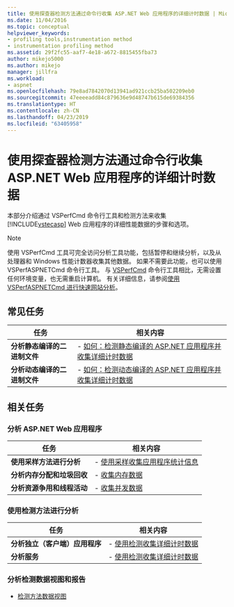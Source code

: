 ```yaml
---
title: 使用探查器检测方法通过命令行收集 ASP.NET Web 应用程序的详细计时数据 | Microsoft Docs
ms.date: 11/04/2016
ms.topic: conceptual
helpviewer_keywords:
- profiling tools,instrumentation method
- instrumentation profiling method
ms.assetid: 29f2fc55-aaf7-4e18-a672-8815455fba73
author: mikejo5000
ms.author: mikejo
manager: jillfra
ms.workload:
- aspnet
ms.openlocfilehash: 79e8ad7842070d13941ad921ccb25ba502209eb0
ms.sourcegitcommit: 47eeeeadd84c879636e9d48747b615de69384356
ms.translationtype: HT
ms.contentlocale: zh-CN
ms.lasthandoff: 04/23/2019
ms.locfileid: "63405958"
---
```

# <a name="collect-detailed-timing-data-for-an-aspnet-web-application-using-the-profiler-instrumentation-method-from-the-command-line"></a>使用探查器检测方法通过命令行收集 ASP.NET Web 应用程序的详细计时数据
本部分介绍通过 VSPerfCmd 命令行工具和检测方法来收集 [!INCLUDE[vstecasp](../code-quality/includes/vstecasp_md.md)] Web 应用程序的详细性能数据的步骤和选项。

> [!NOTE]
> 使用 VSPerfCmd 工具可完全访问分析工具功能，包括暂停和继续分析，以及从处理器和 Windows 性能计数器收集其他数据。 如果不需要此功能，也可以使用 VSPerfASPNETCmd 命令行工具。 与 [VSPerfCmd](../profiling/vsperfcmd.md) 命令行工具相比，无需设置任何环境变量，也无需重启计算机。 有关详细信息，请参阅[使用 VSPerfASPNETCmd 进行快速网站分析](../profiling/rapid-web-site-profiling-with-vsperfaspnetcmd.md)。

## <a name="common-tasks"></a>常见任务

|任务|相关内容|
|----------|---------------------|
|**分析静态编译的二进制文件**|-   [如何：检测静态编译的 ASP.NET 应用程序并收集详细计时数据](../profiling/how-to-instrument-statically-compiled-aspnet-and-collect-detailed-timing-data.md)|
|**分析动态编译的二进制文件**|-   [如何：检测动态编译的 ASP.NET 应用程序并收集详细计时数据](../profiling/how-to-instrument-a-dynamically-compiled-aspnet-app-and-collect-timing-data.md)|

## <a name="related-tasks"></a>相关任务

### <a name="profile-aspnet-web-applications"></a>分析 ASP.NET Web 应用程序

|任务|相关内容|
|----------|---------------------|
|**使用采样方法进行分析**|-   [使用采样收集应用程序统计信息](../profiling/collecting-application-statistics-for-aspnet-using-the-profiler-sampling-method.md)|
|**分析内存分配和垃圾回收**|-   [收集内存数据](../profiling/collecting-memory-data-from-an-aspnet-web-application.md)|
|**分析资源争用和线程活动**|-   [收集并发数据](../profiling/collecting-concurrency-data-for-an-aspnet-web-application.md)|

### <a name="profile-by-using-the-instrumentation-method"></a>使用检测方法进行分析

|任务|相关内容|
|----------|---------------------|
|**分析独立（客户端）应用程序**|-   [使用检测收集详细计时数据](../profiling/collecting-detailed-timing-data-for-a-stand-alone-application.md)|
|**分析服务**|-   [使用检测收集详细计时数据](../profiling/collecting-detailed-timing-data-for-services-by-using-the-instrumentation-method.md)|

### <a name="analyze-instrumentation-data-views-and-reports"></a>分析检测数据视图和报告
- [检测方法数据视图](../profiling/instrumentation-method-data-views.md)